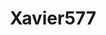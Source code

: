 ---
title: Xavier577
github: https://github.com/Xavier577
mode: dark
transition: 3s
archetype:
- Minimalistic
---